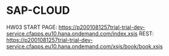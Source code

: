 # SAP-CLOUD
HW03
  START PAGE: https://p2001081257trial-trial-dev-service.cfapps.eu10.hana.ondemand.com/index.xsjs
  REST: https://p2001081257trial-trial-dev-service.cfapps.eu10.hana.ondemand.com/xsjs/book/book.xsjs
